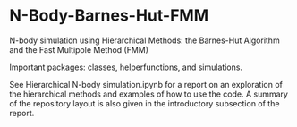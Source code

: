 # N-Body-Barnes-Hut-FMM
N-body simulation using Hierarchical Methods: the Barnes-Hut Algorithm and the Fast Multipole Method (FMM)

Important packages: classes, helperfunctions, and simulations.

See Hierarchical N-body simulation.ipynb for a report on an exploration of the hierarchical methods and examples of how to use the code. A summary of the repository layout is also given in the introductory subsection of the report.

